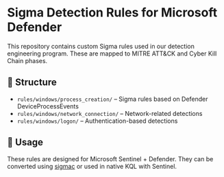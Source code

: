# Sigma Detection Rules for Microsoft Defender

This repository contains custom Sigma rules used in our detection engineering program. These are mapped to MITRE ATT&CK and Cyber Kill Chain phases.

## 📂 Structure

- `rules/windows/process_creation/` – Sigma rules based on Defender DeviceProcessEvents
- `rules/windows/network_connection/` – Network-related detections
- `rules/windows/logon/` – Authentication-based detections

## 🧪 Usage

These rules are designed for Microsoft Sentinel + Defender. They can be converted using [sigmac](https://github.com/SigmaHQ/sigma) or used in native KQL with Sentinel.

